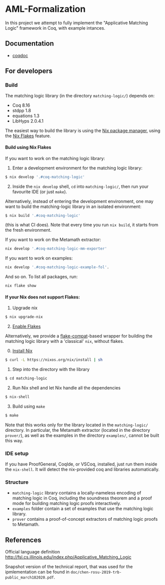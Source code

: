 # AML-Formalization

In this project we attempt to fully implement the "Applicative Matching Logic" framework in Coq, with example intances.

## Documentation

- [coqdoc](https://harp-project.github.io/AML-Formalization/branch/master/coqdoc/toc.html)

## For developers

### Build

The matching logic library (in the directory `matching-logic/`) depends on:
- Coq 8.16
- stdpp 1.8
- equations 1.3
- LibHyps 2.0.4.1

The easiest way to build the library is using the [Nix package manager](https://nixos.org/download.html),
using the [Nix Flakes](https://nixos.wiki/wiki/Flakes) feature.

#### Build using Nix Flakes

If you want to work on the matching logic library:

1. Enter a development environment for the matching logic library:
```sh
$ nix develop '.#coq-matching-logic'
```
2. Inside the `nix develop` shell, `cd` into `matching-logic/`, then run your favourite IDE (or just `make`).


Alternatively, instead of entering the development environment, one may want to
build the matching-logic library in an isolated environment:
```sh
$ nix build '.#coq-matching-logic'
```
(this is what CI does).
Note that every time you run `nix build`, it starts from the fresh environment.


If you want to work on the Metamath extractor:
```sh
nix develop '.#coq-matching-logic-mm-exporter'
```
If you want to work on examples:
```sh
nix develop '.#coq-matching-logic-example-fol'.
```
And so on. To list all packages, run:
```sh
nix flake show
```


#### If your Nix does not support Flakes:

1. Upgrade nix
```sh
$ nix upgrade-nix
```
2. [Enable Flakes](https://nixos.wiki/wiki/Flakes)


Alternatively, we provide a [flake-compat](https://github.com/edolstra/flake-compat)-based wrapper for building the matching logic library
with a 'classical' `nix`, without flakes.

0. [Install Nix](https://nixos.org/download.html)
```sh
$ curl -L https://nixos.org/nix/install | sh
```

1. Step into the directory with the library
```sh
$ cd matching-logic
```

2. Run Nix shell and let Nix handle all the dependencies
```sh
$ nix-shell
```

3. Build using `make`
```sh
$ make
```

Note that this works only for the library located in the `matching-logic/` directory.
In particular, the Metamath extractor (located in the directory `prover/`), as well as
the examples in the directory `examples/`, cannot be built this way.


### IDE setup

If you have ProofGeneral, CoqIde, or VSCoq, installed, just run them inside the `nix-shell`.
It will detect the nix-provided coq and libraries automatically.

### Structure

- `matching-logic` library contains a locally-nameless encoding of matching logic in Coq, including the soundness theorem and a proof mode for building matching logic proofs interactively.
- `examples` folder contain a set of examples that use the matching logic library.
- `prover` contains a proof-of-concept extractors of matching logic proofs to Metamath.


## References

Official language definition http://fsl.cs.illinois.edu/index.php/Applicative_Matching_Logic

Snapshot version of the technical report, that was used for the ipmlementation can be found in `doc/chen-rosu-2019-trb-public_march182020.pdf`.
